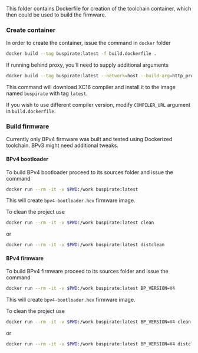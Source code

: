 This folder contains Dockerfile for creation of the toolchain container, which then could be used to build the firmware.

### Create container

In order to create the container, issue the command in `docker` folder
```bash
docker build --tag buspirate:latest -f build.dockerfile .
```

If running behind proxy, you'll need to supply additional arguments
```bash
docker build --tag buspirate:latest --network=host --build-arg=http_proxy=http://127.0.0.1:3128/ --build-arg=https_proxy=http://127.0.0.1:3128/ -f build.dockerfile .
```

This command will download XC16 compiler and install it to the image named `buspirate` with tag `latest`.

If you wish to use different compiler version, modify `COMPILER_URL` argument in `build.dockerfile`.

### Build firmware

Currently only BPv4 firmware was built and tested using Dockerized toolchain. BPv3 might need additional tweaks.

#### BPv4 bootloader

To build BPv4 bootloader proceed to its sources folder and issue the command
```bash
docker run --rm -it -v $PWD:/work buspirate:latest
```
This will create `bpv4-bootloader.hex` firmware image.

To clean the project use
```bash
docker run --rm -it -v $PWD:/work buspirate:latest clean
```
or
```bash
docker run --rm -it -v $PWD:/work buspirate:latest distclean
```

#### BPv4 firmware

To build BPv4 firmware proceed to its sources folder and issue the command
```bash
docker run --rm -it -v $PWD:/work buspirate:latest BP_VERSION=V4
```
This will create `bpv4-bootloader.hex` firmware image.

To clean the project use
```bash
docker run --rm -it -v $PWD:/work buspirate:latest BP_VERSION=V4 clean
```
or
```bash
docker run --rm -it -v $PWD:/work buspirate:latest BP_VERSION=V4 distclean
```
